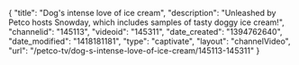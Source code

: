 {
    "title": "Dog's intense love of ice cream",
    "description": "Unleashed by Petco hosts Snowday, which includes samples of tasty doggy ice cream!",
    "channelid": "145113",
    "videoid": "145311",
    "date_created": "1394762640",
    "date_modified": "1418181181",
    "type": "captivate",
    "layout": "channelVideo",
    "url": "\/petco-tv\/dog-s-intense-love-of-ice-cream\/145113-145311"
}